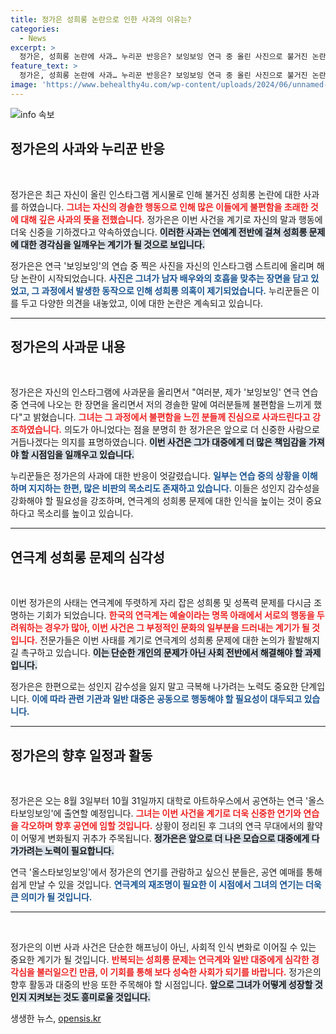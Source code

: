 ```yaml
---
title: 정가은 성희롱 논란으로 인한 사과의 이유는?
categories:
  - News
excerpt: >
  정가은, 성희롱 논란에 사과… 누리꾼 반응은? 보잉보잉 연극 중 올린 사진으로 불거진 논란에 대한 해명과 다양한 댓글 반응이 화제를 모은다. 과연 진실은 무엇일까? 클릭해 확인하세요!
feature_text: >
  정가은, 성희롱 논란에 사과… 누리꾼 반응은? 보잉보잉 연극 중 올린 사진으로 불거진 논란에 대한 해명과 다양한 댓글 반응이 화제를 모은다. 과연 진실은 무엇일까? 클릭해 확인하세요!
image: 'https://www.behealthy4u.com/wp-content/uploads/2024/06/unnamed-file.png'
---
```


<p><img src="https://www.behealthy4u.com/wp-content/uploads/2024/06/unnamed-file.png" alt="info 속보" /></p>

<h2 data-ke-size="size26">정가은의 사과와 누리꾼 반응</h2>

<p data-ke-size="size16">&nbsp;</p>

<p>정가은은 최근 자신이 올린 인스타그램 게시물로 인해 불거진 성희롱 논란에 대한 사과를 하였습니다. <b><span style="color: #ee2323;">그녀는 자신의 경솔한 행동으로 인해 많은 이들에게 불편함을 초래한 것에 대해 깊은 사과의 뜻을 전했습니다.</span></b> 정가은은 이번 사건을 계기로 자신의 말과 행동에 더욱 신중을 기하겠다고 약속하였습니다. <b><span style="background-color: #21538527;">이러한 사과는 연예계 전반에 걸쳐 성희롱 문제에 대한 경각심을 일깨우는 계기가 될 것으로 보입니다.</span></b></p>

<p>정가은은 연극 '보잉보잉'의 연습 중 찍은 사진을 자신의 인스타그램 스트리에 올리며 해당 논란이 시작되었습니다. <b><span style="color: #1a5490;">사진은 그녀가 남자 배우와의 호흡을 맞추는 장면을 담고 있었고, 그 과정에서 발생한 동작으로 인해 성희롱 의혹이 제기되었습니다.</span></b> 누리꾼들은 이를 두고 다양한 의견을 내놓았고, 이에 대한 논란은 계속되고 있습니다.</p>

<hr>

<h2 data-ke-size="size26">정가은의 사과문 내용</h2>

<p data-ke-size="size16">&nbsp;</p>

<p>정가은은 자신의 인스타그램에 사과문을 올리면서 "여러분, 제가 '보잉보잉' 연극 연습 중 연극에 나오는 한 장면을 올리면서 저의 경솔한 말에 여러분들께 불편함을 느끼게 했다"고 밝혔습니다. <b><span style="color: #ee2323;">그녀는 그 과정에서 불편함을 느낀 분들께 진심으로 사과드린다고 강조하였습니다.</span></b> 의도가 아니었다는 점을 분명히 한 정가은은 앞으로 더 신중한 사람으로 거듭나겠다는 의지를 표명하였습니다. <b><span style="background-color: #21538527;">이번 사건은 그가 대중에게 더 많은 책임감을 가져야 할 시점임을 일깨우고 있습니다.</span></b></p>

<p>누리꾼들은 정가은의 사과에 대한 반응이 엇갈렸습니다. <b><span style="color: #1a5490;">일부는 연습 중의 상황을 이해하며 지지하는 한편, 많은 비판의 목소리도 존재하고 있습니다.</span></b> 이들은 성인지 감수성을 강화해야 할 필요성을 강조하며, 연극계의 성희롱 문제에 대한 인식을 높이는 것이 중요하다고 목소리를 높이고 있습니다.</p>

<hr>

<h2 data-ke-size="size26">연극계 성희롱 문제의 심각성</h2>

<p data-ke-size="size16">&nbsp;</p>

<p>이번 정가은의 사태는 연극계에 뚜렷하게 자리 잡은 성희롱 및 성폭력 문제를 다시금 조명하는 기회가 되었습니다. <b><span style="color: #ee2323;">한국의 연극계는 예술이라는 명목 아래에서 서로의 행동을 두려워하는 경우가 많아, 이번 사건은 그 부정적인 문화의 일부분을 드러내는 계기가 될 것입니다.</span></b> 전문가들은 이번 사태를 계기로 연극계의 성희롱 문제에 대한 논의가 활발해지길 촉구하고 있습니다. <b><span style="background-color: #21538527;">이는 단순한 개인의 문제가 아닌 사회 전반에서 해결해야 할 과제입니다.</span></b></p>

<p>정가은은 한편으로는 성인지 감수성을 잃지 말고 극복해 나가려는 노력도 중요한 단계입니다. <b><span style="color: #1a5490;">이에 따라 관련 기관과 일반 대중은 공동으로 행동해야 할 필요성이 대두되고 있습니다.</span></b></p>

<hr>

<h2 data-ke-size="size26">정가은의 향후 일정과 활동</h2>

<p data-ke-size="size16">&nbsp;</p>

<p>정가은은 오는 8월 3일부터 10월 31일까지 대학로 아트하우스에서 공연하는 연극 '올스타보잉보잉'에 출연할 예정입니다. <b><span style="color: #ee2323;">그녀는 이번 사건을 계기로 더욱 신중한 연기와 연습을 각오하며 향후 공연에 임할 것입니다.</span></b> 상황이 정리된 후 그녀의 연극 무대에서의 활약이 어떻게 변화될지 귀추가 주목됩니다. <b><span style="background-color: #21538527;">정가은은 앞으로 더 나은 모습으로 대중에게 다가가려는 노력이 필요합니다.</span></b></p>

<p>연극 '올스타보잉보잉'에서 정가은의 연기를 관람하고 싶으신 분들은, 공연 예매를 통해 쉽게 만날 수 있을 것입니다. <b><span style="color: #1a5490;">연극계의 재조명이 필요한 이 시점에서 그녀의 연기는 더욱 큰 의미가 될 것입니다.</span></b></p>

<hr>

<p data-ke-size="size16">&nbsp;</p>

<p>정가은의 이번 사과 사건은 단순한 해프닝이 아닌, 사회적 인식 변화로 이어질 수 있는 중요한 계기가 될 것입니다. <b><span style="color: #ee2323;">반복되는 성희롱 문제는 연극계와 일반 대중에게 심각한 경각심을 불러일으킨 만큼, 이 기회를 통해 보다 성숙한 사회가 되기를 바랍니다.</span></b> 정가은의 향후 활동과 대중의 반응 또한 주목해야 할 시점입니다. <b><span style="background-color: #21538527;">앞으로 그녀가 어떻게 성장할 것인지 지켜보는 것도 흥미로울 것입니다.</span></b></p>
생생한 뉴스, <a href="https://opensis.kr" rel="dofollow">opensis.kr</a>


